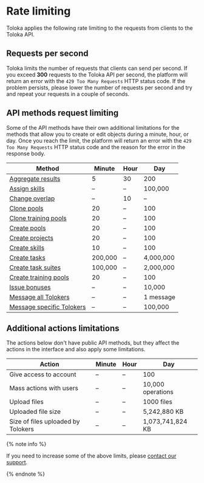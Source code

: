 # Rate limiting

Toloka applies the following rate limiting to the requests from clients to the Toloka API.

## Requests per second

Toloka limits the number of requests that clients can send per second. If you exceed **300** requests to the Toloka API per second, the platform will return an error with the `429 Too Many Requests` HTTP status code. If the problem persists, please lower the number of requests per second and try and repeat your requests in a couple of seconds.

## API methods request limiting

Some of the API methods have their own additional limitations for the methods that allow you to create or edit objects during a minute, hour, or day. Once you reach the limit, the platform will return an error with the `429 Too Many Requests` HTTP status code and the reason for the error in the response body.

Method | Minute | Hour | Day
------ | ------ | ---- | ---
[Aggregate results](aggregated-solutions.md) | 5 | 30 | 200
[Assign skills](set-skill.md) | – | – | 100,000
[Change overlap](edit-pool.md) | – | 10 | –
[Clone pools](clone-pool.md) | 20 | – | 100
[Clone training pools](clone-training.md) | 20 | – | 100
[Create pools](create-pool.md) | 20 | – | 100
[Create projects](create-prj.md) | 20 | – | 100
[Create skills](create-skill.md) | 10 | – | 100
[Create tasks](create-task.md) | 200,000 | – | 4,000,000
[Create task suites](create-task-suite.md) | 100,000 | – | 2,000,000
[Create training pools](create-training.md) | 20 | – | 100
[Issue bonuses](create-bonus.md) | – | – | 10,000
[Message all Tolokers](message-send.md) | – | – | 1 message
[Message specific Tolokers](message-send.md) | – | – | 100,000

## Additional actions limitations

The actions below don't have public API methods, but they affect the actions in the interface and also apply some limitations.

Action | Minute | Hour | Day
------ | ------ | ---- | ---
Give access to account | – | – | 100
Mass actions with users | – | – | 10,000 operations
Upload files | – | – | 1000 files
Uploaded file size | – | – | 5,242,880 KB
Size of files uploaded by Tolokers | – | – | 1,073,741,824 KB

{% note info %}

If you need to increase some of the above limits, please [contact our support](../../guide/troubleshooting/support.md).

{% endnote %}